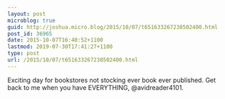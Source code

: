 ```yaml
---
layout: post
microblog: true
guid: http://joshua.micro.blog/2015/10/07/t651633267238502400.html
post_id: 36965
date: 2015-10-07T16:40:52+1100
lastmod: 2019-07-30T17:41:27+1100
type: post
url: /2015/10/07/t651633267238502400.html
---
```

Exciting day for bookstores not stocking ever book ever published. Get back to me when you have EVERYTHING, @avidreader4101.
